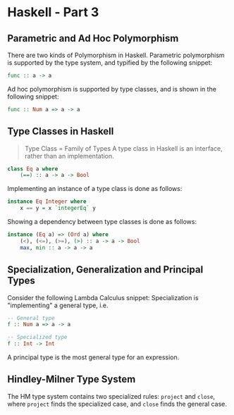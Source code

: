 # Haskell - Part 3

## Parametric and Ad Hoc Polymorphism
There are two kinds of Polymorphism in Haskell.
Parametric polymorphism is supported by the type system, and typified by the following snippet:
```haskell
func :: a -> a
```

Ad hoc polymorphism is supported by type classes, and is shown in the following snippet:

```haskell
func :: Num a => a -> a
```

## Type Classes in Haskell
> Type Class = Family of Types
A type class in Haskell is an interface, rather than an implementation.

```haskell
class Eq a where
    (==) :: a -> a -> Bool
```

Implementing an instance of a type class is done as follows:

```haskell
instance Eq Integer where
    x == y = x `integerEq` y
```

Showing a dependency between type classes is done as follows:
```haskell
instance (Eq a) => (Ord a) where
    (<), (<=), (>=), (>) :: a -> a -> Bool
    max, min :: a -> a -> a
```

## Specialization, Generalization and Principal Types
Consider the following Lambda Calculus snippet:
Specialization is "implementing" a general type, i.e.
```haskell
-- General type
f :: Num a => a -> a

-- Specialized type
f :: Int -> Int
```

A principal type is the most general type for an expression.

## Hindley-Milner Type System
The HM type system contains two specialized rules: `project` and `close`, where `project` finds the specialized case, and `close` finds the general case.